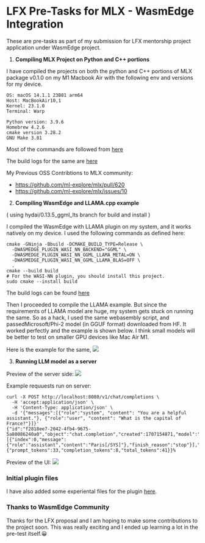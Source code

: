 # LFX Pre-Tasks for MLX - WasmEdge Integration

These are pre-tasks as part of my submission for LFX mentorship project application under WasmEdge project. 


1. **Compiling MLX Project on Python and C++ portions**

I have compiled the projects on both the python and C++ portions of MLX package v0.1.0 on my M1 Macbook Air with the following env and versions for my device.

```
OS: macOS 14.1.1 23B81 arm64 
Host: MacBookAir10,1 
Kernel: 23.1.0 
Terminal: Warp

Python version: 3.9.6
Homebrew 4.2.6
cmake version 3.28.2
GNU Make 3.81
```

Most of the commands are followed from [here](https://ml-explore.github.io/mlx/build/html/install.html) 

The build logs for the same are [here](./mlx_install_logs.txt)

My Previous OSS Contribtions to MLX community:
- https://github.com/ml-explore/mlx/pull/620
- https://github.com/ml-explore/mlx/issues/10


2. **Compiling WasmEdge and LLAMA.cpp example**

( using hydai/0.13.5_ggml_lts branch for build and install )

I compiled the WasmEdge with LLAMA plugin on my system, and it works natively on my device. I used the following commands as defined here:
```
cmake -GNinja -Bbuild -DCMAKE_BUILD_TYPE=Release \
  -DWASMEDGE_PLUGIN_WASI_NN_BACKEND="GGML" \
  -DWASMEDGE_PLUGIN_WASI_NN_GGML_LLAMA_METAL=ON \
  -DWASMEDGE_PLUGIN_WASI_NN_GGML_LLAMA_BLAS=OFF \
  .
cmake --build build
# For the WASI-NN plugin, you should install this project.
sudo cmake --install build
```
The build logs can be found [here](wasm_build_logs.txt)

Then I proceeded to compile the LLAMA example. But since the requirements of LLAMA model are huge, my system gets stuck on running the same. So as a hack, I used the same webasembly script, and passedMicrosoft/Phi-2 model (in GGUF format) downloaded from HF. It worked perfectly and the example is shown below. I think small models will be better to test on smaller GPU devices like Mac Air M1.

Here is the example for the same,
<img src="./images/Screenshot 2024-02-05 at 2.27.02 AM.png">


3. **Running LLM model as a server**

Preview of the server side:
<img src="./images/Screenshot 2024-02-05 at 11.10.23 PM.png">


Example requuests run on server:

```
curl -X POST http://localhost:8080/v1/chat/completions \
  -H 'accept:application/json' \
  -H 'Content-Type: application/json' \
  -d '{"messages":[{"role":"system", "content": "You are a helpful assistant."}, {"role":"user", "content": "What is the capital of France?"}]}'
{"id":"f2818ee7-2042-4fb4-9675-5a80086240a0","object":"chat.completion","created":1707154871,"model":"","choices":[{"index":0,"message":{"role":"assistant","content":"Paris[/SYS]"},"finish_reason":"stop"}],"usage":{"prompt_tokens":33,"completion_tokens":8,"total_tokens":41}}% 

```

Preview of the UI:
<img src="./images/Screenshot 2024-02-05 at 11.12.55 PM.png">

### Initial plugin files 

I have also added some experiental files for the plugin [here](./plugin_sample).

### Thanks to WasmEdge Community

Thanks for the LFX proposal and I am hoping to make some contributions to the project soon. This was really exciting and I ended up learning a lot in the pre-test itself.😀
